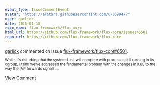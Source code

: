 ```yaml
---
event_type: IssueCommentEvent
avatar: "https://avatars.githubusercontent.com/u/169947?"
user: garlick
date: 2025-01-18
repo_name: flux-framework/flux-core
html_url: https://github.com/flux-framework/flux-core/issues/6501
repo_url: https://github.com/flux-framework/flux-core
---
```


<a href='https://github.com/garlick' target='_blank'>garlick</a> commented on issue <a href='https://github.com/flux-framework/flux-core/issues/6501' target='_blank'>flux-framework/flux-core#6501</a>.

<small>While it's disturbing that the systemd unit will complete with processes still running in its cgroup, I think we've addressed the fundamental problem with the changes in 0.68 to the way the IMP forwards signals....</small>

<a href='https://github.com/flux-framework/flux-core/issues/6501' target='_blank'>View Comment</a>